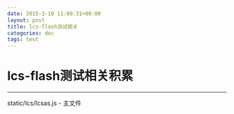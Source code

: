 ```yaml
---
date: 2015-3-10 11:08:31+00:00
layout: post
title: lcs-flash测试相关
categories: doc
tags: test
---
```


# lcs-flash测试相关积累
----------


 static/lcs/lcsas.js - 主文件
 
